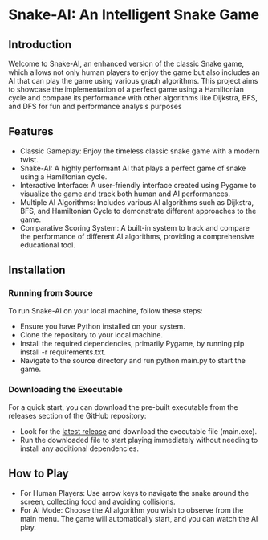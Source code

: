 # Snake-AI: An Intelligent Snake Game
## Introduction
Welcome to Snake-AI, an enhanced version of the classic Snake game, which allows not only human players to enjoy the game but also includes an AI that can play the game using various graph algorithms. This project aims to showcase the implementation of a perfect game using a Hamiltonian cycle and compare its performance with other algorithms like Dijkstra, BFS, and DFS for fun and performance analysis purposes

## Features
- Classic Gameplay: Enjoy the timeless classic snake game with a modern twist.
- Snake-AI: A highly performant AI that plays a perfect game of snake using a Hamiltonian cycle.
- Interactive Interface: A user-friendly interface created using Pygame to visualize the game and track both human and AI performances.
- Multiple AI Algorithms: Includes various AI algorithms such as Dijkstra, BFS, and Hamiltonian Cycle to demonstrate different approaches to the game.
- Comparative Scoring System: A built-in system to track and compare the performance of different AI algorithms, providing a comprehensive educational tool.

## Installation

### Running from Source

To run Snake-AI on your local machine, follow these steps:

- Ensure you have Python installed on your system.
- Clone the repository to your local machine.
- Install the required dependencies, primarily Pygame, by running pip install -r requirements.txt.
- Navigate to the source directory and run python main.py to start the game.

### Downloading the Executable

For a quick start, you can download the pre-built executable from the releases section of the GitHub repository:

- Look for the [latest release](https://github.com/HansYolo43/Snake/releases) and download the executable file (main.exe).
- Run the downloaded file to start playing immediately without needing to install any additional dependencies.
  

## How to Play
- For Human Players: Use arrow keys to navigate the snake around the screen, collecting food and avoiding collisions.
- For AI Mode: Choose the AI algorithm you wish to observe from the main menu. The game will automatically start, and you can watch the AI play.

